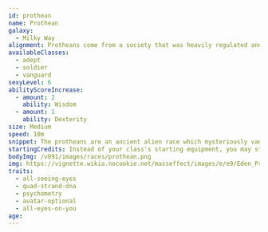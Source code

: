 ```yaml
---
id: prothean
name: Prothean
galaxy: 
  - Milky Way
alignment: Protheans come from a society that was heavily regulated and favored the strong. They are generally lawful neutral.
availableClasses:
  - adept
  - soldier
  - vanguard
sexyLevel: 6
abilityScoreIncrease:
  - amount: 2
    ability: Wisdom
  - amount: 1
    ability: Dexterity
size: Medium
speed: 10m
snippet: The protheans are an ancient alien race which mysteriously vanished over 50,000 years ago. Though there is evidence that some still survive in stasis pods.
startingCredits: Instead of your class's starting equipment, you may start with 2d10 x 1000 + 10,000 credits to buy your own equipment.
bodyImg: /v091/images/races/prothean.png
img: https://vignette.wikia.nocookie.net/masseffect/images/e/e9/Eden_Prime_50kya_-_Javik_squad.png/revision/latest/scale-to-width-down/640?cb=20141206072802
traits:
  - all-seeing-eyes
  - quad-strand-dna
  - psychometry
  - avatar-optional
  - all-eyes-on-you
age: 
---
```

